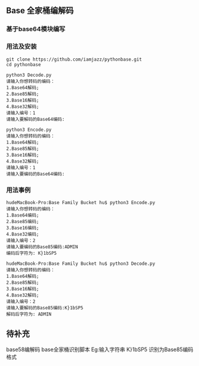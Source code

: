 ## Base 全家桶编解码

### 基于base64模块编写

### 用法及安装
```
git clone https://github.com/iamjazz/pythonbase.git
cd pythonbase
```

```
python3 Decode.py  
请输入你想转码的编码：
1.Base64解码;
2.Base85解码;
3.Base16解码;
4.Base32解码;
请输入编号：1
请输入要解码的Base64编码:
```

```
python3 Encode.py  
请输入你想转码的编码：
1.Base64解码;
2.Base85解码;
3.Base16解码;
4.Base32解码;
请输入编号：1
请输入要编码的Base64编码:
```

### 用法事例
```
hudeMacBook-Pro:Base Family Bucket hu$ python3 Encode.py 
请输入你想转码的编码：
1.Base64编码;
2.Base85编码;
3.Base16编码;
4.Base32编码;
请输入编号：2
请输入要编码的Base85编码:ADMIN
编码后字符为: K}1bSP5

hudeMacBook-Pro:Base Family Bucket hu$ python3 Decode.py 
请输入你想转码的编码：
1.Base64解码;
2.Base85解码;
3.Base16解码;
4.Base32解码;
请输入编号：2
请输入要解码的Base85编码:K}1bSP5
解码后字符为: ADMIN
```
## 待补充
base58编解码
base全家桶识别脚本  Eg:输入字符串 K}1bSP5 识别为Base85编码格式
